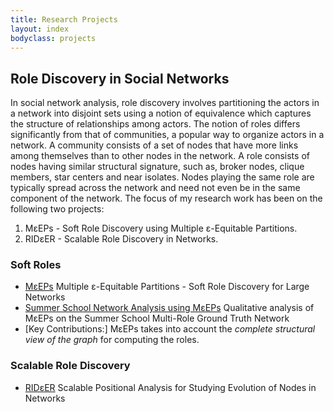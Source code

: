 ```yaml
---
title: Research Projects
layout: index
bodyclass: projects
---
```


Role Discovery in Social Networks
---------------------------------
In social network analysis, role discovery involves partitioning the actors in a network into disjoint sets using a notion of equivalence which captures the structure of relationships among actors. The notion of roles differs significantly from that of communities, a popular way to organize actors in a network. A community consists of a set of nodes that have more links among themselves than to other nodes in the network. A role consists of nodes having similar structural signature, such as, broker nodes, clique members, star centers and near isolates. Nodes playing the same role are  typically spread across the network and need not even be in the same component of the network. The focus of my research work has been on the following two projects:

1. M&epsilon;EPs - Soft Role Discovery using Multiple &epsilon;-Equitable Partitions.
2. RID&epsilon;ER - Scalable Role Discovery in Networks.


### Soft Roles

* [M&epsilon;EPs](https://www.dropbox.com/s/mw590lpgre5bxiq/meeps.pdf?dl=0) <span>Multiple &epsilon;-Equitable Partitions - Soft Role Discovery for Large Networks</span>
* [Summer School Network Analysis using M&epsilon;EPs](http://randomsurfer.in/summer.html) <span>Qualitative analysis of M&epsilon;EPs on the Summer School Multi-Role Ground Truth Network</span>
* [Key Contributions:] <span>M&epsilon;EPs takes into account the <i>complete structural view of the graph</i> for computing the roles.</span>

### Scalable Role Discovery
* [RID&epsilon;ER](http://arxiv.org/abs/1402.3797) <span>Scalable Positional Analysis for Studying Evolution of Nodes in Networks</span>
